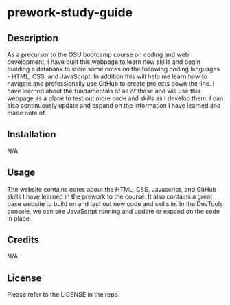# prework-study-guide

## Description

As a precursor to the OSU bootcamp course on coding and web development, I have built this webpage to learn new skills and begin building a databank to store some notes on the following coding languages - HTML, CSS, and JavaScript. In addition this will help me learn how to navigate and professionally use GitHub to create projects down the line. I have learned about the fundamentals of all of these and will use this webpage as a place to test out more code and skills as I develop them. I can also continuously update and expand on the information I have learned and made note of.

## Installation

N/A

## Usage

The website contains notes about the HTML, CSS, Javascript, and GitHub skills I have learned in the prework to the course. It also contains a great base website to build on and test out new code and skills in. In the DevTools console, we can see JavaScript running and update or expand on the code in place.

## Credits

N/A

## License

Please refer to the LICENSE in the repo.
